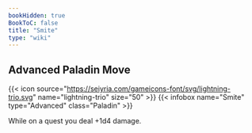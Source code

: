 ```yaml
---
bookHidden: true
BookToC: false
title: "Smite"
type: "wiki"
---
```

## Advanced Paladin Move
{{< icon source="https://seiyria.com/gameicons-font/svg/lightning-trio.svg" name="lightning-trio" size="50" >}}
{{< infobox name="Smite" type="Advanced" class="Paladin" >}}

While on a quest you deal +1d4 damage.